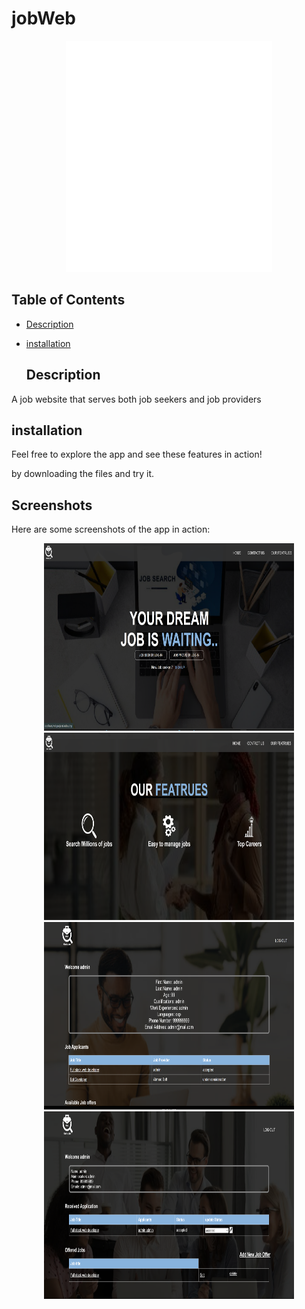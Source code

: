 # jobWeb

<p align="center">
  <img src="pic/DB-logo.png" alt="logo">
</p>



## Table of Contents

- [Description](#Description)
- [installation](#installation)


  ## Description 
 A job website  that serves both job seekers and job providers


## installation 
 <p> Feel free to explore the app and see these features in action! </p>  
 by downloading the files and try it.


## Screenshots

Here are some screenshots of the app in action:

<p align="center">
  <img src="pic/homepage .png" alt="logo" width="400" height="300" >   <img src="pic/homee.png" alt="logo" width="400" height="300"> <img src="pic/admin.png" alt="logo" width="400" height="300">  <img src="pic/provieder.png" alt="logo" width="400" height="300">
</p>





 
 
